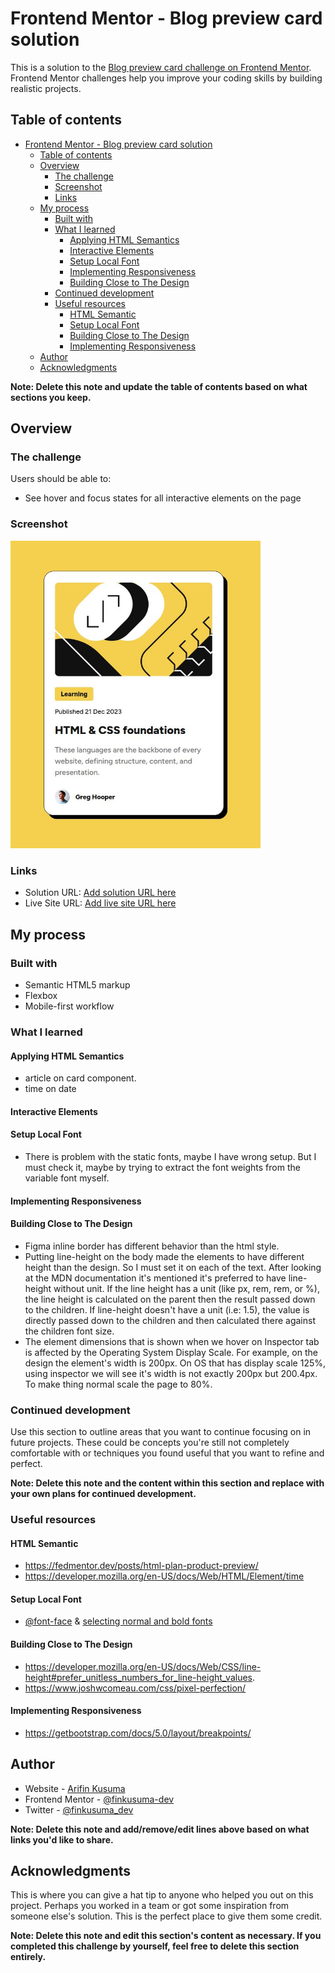 # Frontend Mentor - Blog preview card solution

This is a solution to the [Blog preview card challenge on Frontend Mentor](https://www.frontendmentor.io/challenges/blog-preview-card-ckPaj01IcS). Frontend Mentor challenges help you improve your coding skills by building realistic projects.

## Table of contents

- [Frontend Mentor - Blog preview card solution](#frontend-mentor---blog-preview-card-solution)
  - [Table of contents](#table-of-contents)
  - [Overview](#overview)
    - [The challenge](#the-challenge)
    - [Screenshot](#screenshot)
    - [Links](#links)
  - [My process](#my-process)
    - [Built with](#built-with)
    - [What I learned](#what-i-learned)
      - [Applying HTML Semantics](#applying-html-semantics)
      - [Interactive Elements](#interactive-elements)
      - [Setup Local Font](#setup-local-font)
      - [Implementing Responsiveness](#implementing-responsiveness)
      - [Building Close to The Design](#building-close-to-the-design)
    - [Continued development](#continued-development)
    - [Useful resources](#useful-resources)
      - [HTML Semantic](#html-semantic)
      - [Setup Local Font](#setup-local-font-1)
      - [Building Close to The Design](#building-close-to-the-design-1)
      - [Implementing Responsiveness](#implementing-responsiveness-1)
  - [Author](#author)
  - [Acknowledgments](#acknowledgments)

**Note: Delete this note and update the table of contents based on what sections you keep.**

## Overview

### The challenge

Users should be able to:

- See hover and focus states for all interactive elements on the page

### Screenshot

<img src="./_docs/screenshot.jpg" alt="screenshot" width="400"/>

### Links

- Solution URL: [Add solution URL here](https://github.com/finkusuma-dev/frontendmenter-blog-preview-card)
- Live Site URL: [Add live site URL here](https://finkusuma-dev.github.io/frontendmenter-blog-preview-card)

## My process

### Built with

- Semantic HTML5 markup
- Flexbox
- Mobile-first workflow

### What I learned

#### Applying HTML Semantics

- article on card component.
- time on date

#### Interactive Elements

#### Setup Local Font

- There is problem with the static fonts, maybe I have wrong setup. But I must check it, maybe by trying to extract the font weights from the variable font myself.

#### Implementing Responsiveness

#### Building Close to The Design

- Figma inline border has different behavior than the html style.
- Putting line-height on the body made the elements to have different height than the design. So I must set it on each of the text.
  After looking at the MDN documentation it's mentioned it's preferred to have line-height without unit. If the line height has a unit (like px, rem, rem, or %), the line height is calculated on the parent then the result passed down to the children. If line-height doesn't have a unit (i.e: 1.5), the value is directly passed down to the children and then calculated there against the children font size.
- The element dimensions that is shown when we hover on Inspector tab is affected by the Operating System Display Scale. For example, on the design the element's width is 200px. On OS that has display scale 125%, using inspector we will see it's width is not exactly 200px but 200.4px. To make thing normal scale the page to 80%.

### Continued development

Use this section to outline areas that you want to continue focusing on in future projects. These could be concepts you're still not completely comfortable with or techniques you found useful that you want to refine and perfect.

**Note: Delete this note and the content within this section and replace with your own plans for continued development.**

### Useful resources

#### HTML Semantic

- https://fedmentor.dev/posts/html-plan-product-preview/
- https://developer.mozilla.org/en-US/docs/Web/HTML/Element/time

#### Setup Local Font

- [@font-face](https://devdocs.io/css/@font-face) & [selecting normal and bold fonts](https://developer.mozilla.org/en-US/docs/Web/CSS/@font-face/font-weight#selecting_normal_and_bold_fonts)

#### Building Close to The Design

- https://developer.mozilla.org/en-US/docs/Web/CSS/line-height#prefer_unitless_numbers_for_line-height_values.
- https://www.joshwcomeau.com/css/pixel-perfection/

#### Implementing Responsiveness

- https://getbootstrap.com/docs/5.0/layout/breakpoints/

<!-- - [Example resource 1](https://www.example.com) - This helped me for XYZ reason. I really liked this pattern and will use it going forward.
- [Example resource 2](https://www.example.com) - This is an amazing article which helped me finally understand XYZ. I'd recommend it to anyone still learning this concept. -->

<!-- **Note: Delete this note and replace the list above with resources that helped you during the challenge. These could come in handy for anyone viewing your solution or for yourself when you look back on this project in the future.** -->

## Author

- Website - [Arifin Kusuma](https://github.com/finkusuma-dev)
- Frontend Mentor - [@finkusuma-dev](https://www.frontendmentor.io/profile/finkusuma-dev)
- Twitter - [@finkusuma_dev](https://www.twitter.com/finkusuma_dev)

**Note: Delete this note and add/remove/edit lines above based on what links you'd like to share.**

## Acknowledgments

This is where you can give a hat tip to anyone who helped you out on this project. Perhaps you worked in a team or got some inspiration from someone else's solution. This is the perfect place to give them some credit.

**Note: Delete this note and edit this section's content as necessary. If you completed this challenge by yourself, feel free to delete this section entirely.**
